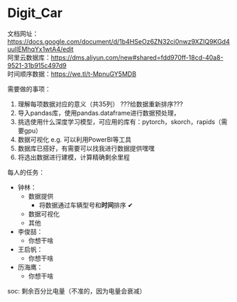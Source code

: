 # Digit_Car  

文档网址：<a>https://docs.google.com/document/d/1b4HSeOz6ZN32ci0nwz9XZIQ9KGd4uulIEMhqYx1wtA4/edit </a>  
阿里云数据库：<a>https://dms.aliyun.com/new#shared=fdd970ff-18cd-40a8-9521-31b915c497d9</a>  
时间顺序数据：<a>https://we.tl/t-MpnuGY5MDB</a>

需要做的事项：
1. 理解每项数据对应的意义（共35列）                                 ???给数据重新排序???
2. 导入pandas库，使用pandas.dataframe进行数据预处理，
3. 挑选使用什么深度学习模型，可应用的库有：pytorch，skorch，rapids（需要gpu）
4. 数据可视化 e.g. 可以利用PowerBI等工具
5. 数据库已搭好，有需要可以找我进行数据提供嘿嘿
6. 将选出数据进行建模，计算精确剩余里程

每人的任务：
* 钟林：
  * 数据提供
    * 将数据通过车辆型号和**时间**排序 ✔
  * 数据可视化
  * 其他
* 李俊喆：
  * 你想干啥
* 王启帆：
  * 你想干啥
* 历海鹰：
  * 你想干啥

soc: 剩余百分比电量（不准的，因为电量会衰减）
